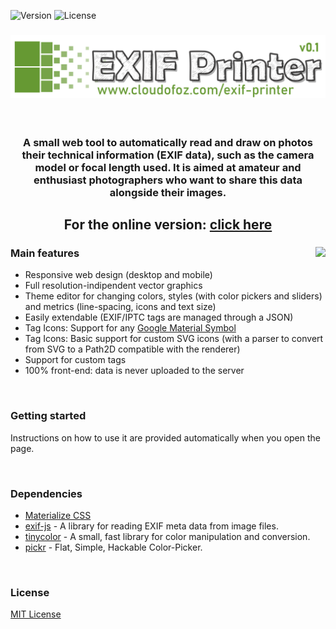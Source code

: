 ![Version](https://img.shields.io/badge/version-v0.1.0-informational) ![License](https://img.shields.io/github/license/cloudofoz/js-exif-printer)

<h3 align="center">
  <img src="icons/app_icon.svg" width="512"/>
</h3>

<br/>

<h3 align="center">
A small web tool to automatically read and draw on photos their technical information (EXIF data), such as the camera model or focal length used. It is aimed at amateur and enthusiast photographers who want to share this data alongside their images.
</h3>

<h2 align="center">
  For the online version: <a href="https://www.cloudofoz.com/exif-printer/">click here</a>
</h2>

<h3 align="center">
  <img src="https://www.cloudofoz.com/exif-printer/screenshots/screen_01.jpg" align="right" style="margin-bottom:20px;"/>
</h3>


### Main features
* Responsive web design (desktop and mobile)
* Full resolution-indipendent vector graphics
* Theme editor for changing colors, styles (with color pickers and sliders) and metrics (line-spacing, icons and text size)
* Easily extendable (EXIF/IPTC tags are managed through a JSON)
* Tag Icons: Support for any <a href="https://fonts.google.com/icons">Google Material Symbol</a>
* Tag Icons: Basic support for custom SVG icons (with a parser to convert from SVG to a Path2D compatible with the renderer)
* Support for custom tags
* 100% front-end: data is never uploaded to the server

<br/>

### Getting started
Instructions on how to use it are provided automatically when you open the page.

<br/>

### Dependencies
* [Materialize CSS](https://materializecss.com/)
* [exif-js](https://github.com/exif-js/exif-js) - A library for reading EXIF meta data from image files.
* [tinycolor](https://github.com/bgrins/TinyColor) - A small, fast library for color manipulation and conversion.
* [pickr](https://github.com/simonwep/pickr) - Flat, Simple, Hackable Color-Picker.

<br/>

### License
[MIT License](/LICENSE.md)

